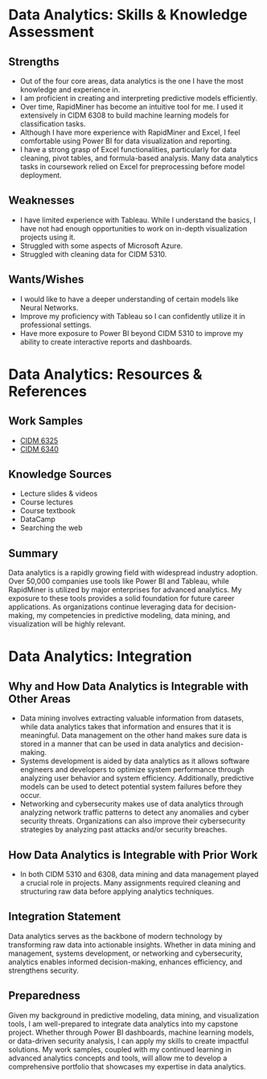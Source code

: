 # Data Analytics: Skills & Knowledge Assessment

## Strengths
- Out of the four core areas, data analytics is the one I have the most knowledge and experience in.
- I am proficient in creating and interpreting predictive models efficiently.
- Over time, RapidMiner has become an intuitive tool for me. I used it extensively in CIDM 6308 to build machine learning models for classification tasks.
- Although I have more experience with RapidMiner and Excel, I feel comfortable using Power BI for data visualization and reporting.
- I have a strong grasp of Excel functionalities, particularly for data cleaning, pivot tables, and formula-based analysis. Many data analytics tasks in coursework relied on Excel for preprocessing before model deployment.

## Weaknesses
- I have limited experience with Tableau. While I understand the basics, I have not had enough opportunities to work on in-depth visualization projects using it.
- Struggled with some aspects of Microsoft Azure.
- Struggled with cleaning data for CIDM 5310.

## Wants/Wishes
- I would like to have a deeper understanding of certain models like Neural Networks.
- Improve my proficiency with Tableau so I can confidently utilize it in professional settings.
- Have more exposure to Power BI beyond CIDM 5310 to improve my ability to create interactive reports and dashboards.

# Data Analytics: Resources & References

## Work Samples
- [CIDM 6325](https://github.com/BenGCollier/CIDM-6325)
- [CIDM 6340](https://github.com/BenGCollier/CIDM-6340)

## Knowledge Sources
- Lecture slides & videos
- Course lectures
- Course textbook
- DataCamp
- Searching the web

## Summary
Data analytics is a rapidly growing field with widespread industry adoption. Over 50,000 companies use tools like Power BI and Tableau, while RapidMiner is utilized by major enterprises for advanced analytics. My exposure to these tools provides a solid foundation for future career applications. As organizations continue leveraging data for decision-making, my competencies in predictive modeling, data mining, and visualization will be highly relevant.

# Data Analytics: Integration

## Why and How Data Analytics is Integrable with Other Areas
- Data mining involves extracting valuable information from datasets, while data analytics takes that information and ensures that it is meaningful. Data management on the other hand makes sure data is stored in a manner that can be used in data analytics and decision-making.
- Systems development is aided by data analytics as it allows software engineers and developers to optimize system performance through analyzing user behavior and system efficiency. Additionally, predictive models can be used to detect potential system failures before they occur.
- Networking and cybersecurity makes use of data analytics through analyzing network traffic patterns to detect any anomalies and cyber security threats. Organizations can also improve their cybersecurity strategies by analyzing past attacks and/or security breaches.

## How Data Analytics is Integrable with Prior Work
- In both CIDM 5310 and 6308, data mining and data management played a crucial role in projects. Many assignments required cleaning and structuring raw data before applying analytics techniques.

## Integration Statement
Data analytics serves as the backbone of modern technology by transforming raw data into actionable insights. Whether in data mining and management, systems development, or networking and cybersecurity, analytics enables informed decision-making, enhances efficiency, and strengthens security.

## Preparedness
Given my background in predictive modeling, data mining, and visualization tools, I am well-prepared to integrate data analytics into my capstone project. Whether through Power BI dashboards, machine learning models, or data-driven security analysis, I can apply my skills to create impactful solutions. My work samples, coupled with my continued learning in advanced analytics concepts and tools, will allow me to develop a comprehensive portfolio that showcases my expertise in data analytics.
